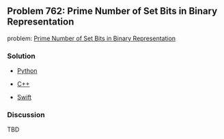 ## Problem 762: Prime Number of Set Bits in Binary Representation

problem: [Prime Number of Set Bits in Binary Representation](https://leetcode.com/problems/prime-number-of-set-bits-in-binary-representation/description/)

### Solution

- [Python](../python/problem762.py)

- [C++](../cpp/problem762.cpp)

- [Swift](../swift/problem762.swift)

### Discussion

TBD


